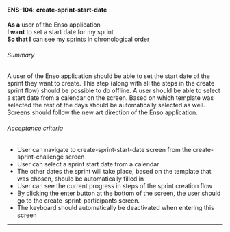 #### ENS-104: create-sprint-start-date
**As a** user of the Enso application <br />
**I want** to set a start date for my sprint <br />
**So that I** can see my sprints in chronological order

###### Summary
A user of the Enso application should be able to set the start date of the sprint they want to create. This step (along with all the steps in the create sprint flow) should be possible to do offline. A user should be able to select a start date from a calendar on the screen. Based on which template was selected the rest of the days should be automatically selected as well. Screens should follow the new art direction of the Enso application.

###### Acceptance criteria
- User can navigate to create-sprint-start-date screen from the create-sprint-challenge screen
- User can select a sprint start date from a calendar
- The other dates the sprint will take place, based on the template that was chosen, should be automatically filled in
- User can see the current progress in steps of the sprint creation flow
- By clicking the enter button at the bottom of the screen, the user should go to the create-sprint-participants screen.
- The keyboard should automatically be deactivated when entering this screen

---
